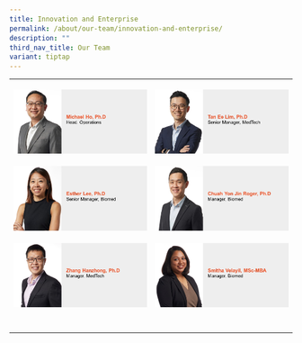 ```yaml
---
title: Innovation and Enterprise
permalink: /about/our-team/innovation-and-enterprise/
description: ""
third_nav_title: Our Team
variant: tiptap
---
```

<table><tbody><tr><th rowspan="1" colspan="1"><p></p><div class="isomer-image-wrapper"><img style="width: 100%;" height="auto" width="100%" alt="Michael Ho" src="/images/About/Our Team/Innovation and Enterprise/MichaelHo.JPG"></div></th><th rowspan="1" colspan="1"><p></p><div class="isomer-image-wrapper"><img style="width: 100%;" height="auto" width="100%" alt="Tan Ee Lim" src="/images/About/Our Team/Innovation and Enterprise/TanEeLim.JPG"></div></th></tr><tr><td rowspan="1" colspan="1"><p></p><div class="isomer-image-wrapper"><img style="width: 100%;" height="auto" width="100%" alt="Esther Lee" src="/images/About/Our Team/Innovation and Enterprise/EstherLee.JPG"></div></td><td rowspan="1" colspan="1"><p></p><div class="isomer-image-wrapper"><img style="width: 100%;" height="auto" width="100%" alt="Roger Chuah Yon Jin" src="/images/About/Our Team/Innovation and Enterprise/ChuahYonJin.JPG"></div></td></tr><tr><td rowspan="1" colspan="1"><p></p><div class="isomer-image-wrapper"><img style="width: 100%;" height="auto" width="100%" alt="Zhang Hanzhong" src="/images/About/Our Team/Innovation and Enterprise/ZhangHanzhong.JPG"></div></td><td rowspan="1" colspan="1"><p></p><div class="isomer-image-wrapper"><img style="width: 100%;" height="auto" width="100%" alt="Smitha Velayil" src="/images/About/Our Team/Innovation and Enterprise/SmithaVelayil.JPG"></div></td></tr><tr><td rowspan="1" colspan="1"><p></p></td><td rowspan="1" colspan="1"><p></p></td></tr><tr><td rowspan="1" colspan="1"><p></p></td><td rowspan="1" colspan="1"><p></p></td></tr></tbody></table><p></p>